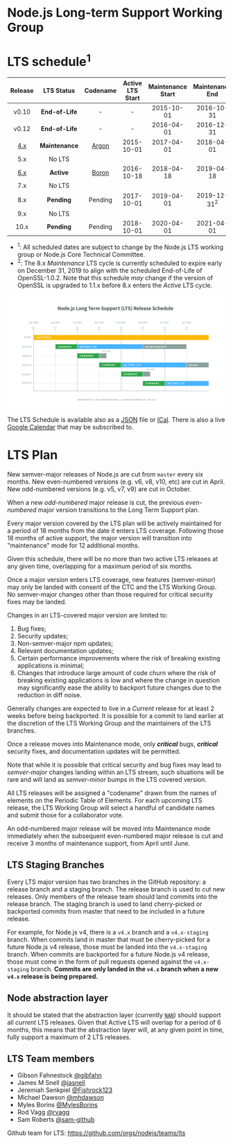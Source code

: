 # Node.js Long-term Support Working Group

# LTS schedule<sup>1</sup>

| Release |  LTS Status   | Codename | Active LTS Start | Maintenance Start | Maintenance End |
|   :--:  |    :---:      |   :---:  |       :---:      |       :---:       |      :---:      |
|  v0.10  |**End-of-Life**|    -     |        -         |    2015-10-01     |   2016-10-31    |
|  v0.12  |**End-of-Life**|    -     |        -         |    2016-04-01     |   2016-12-31    |
| [4.x][] |**Maintenance**| [Argon][]|    2015-10-01    |    2017-04-01     |   2018-04-01    |
|  5.x    |No LTS         |          |                  |                   |                 |
| [6.x][] |**Active**     | [Boron][]|    2016-10-18    |    2018-04-18     |   2019-04-18    |
|  7.x    |No LTS         |          |                  |                   |                 |
|  8.x    |**Pending**    | Pending  |    2017-10-01    |    2019-04-01     |   2019-12-31<sup>2</sup> |
|  9.x    |No LTS         |          |                  |                   |                 |
| 10.x    |**Pending**    | Pending  |    2018-10-01    |    2020-04-01     |   2021-04-01    |

* <sup>1</sup>: All scheduled dates are subject to change by the Node.js LTS
  working group or Node.js Core Technical Committee.
* <sup>2</sup>: The 8.x *Maintenance* LTS cycle is currently scheduled to expire
  early on December 31, 2019 to align with the scheduled End-of-Life of
  OpenSSL-1.0.2. Note that this schedule *may* change if the version of OpenSSL
  is upgraded to 1.1.x before 8.x enters the *Active* LTS cycle.

<p><img src="schedule.png" alt="LTS Schedule"/></p>

The LTS Schedule is available also as a [JSON][] file or [ICal][]. There is
also a live [Google Calendar][] that may be subscribed to.

# LTS Plan

New semver-major releases of Node.js are cut from `master` every six months.
New even-numbered versions (e.g. v6, v8, v10, etc) are cut in April. New
odd-numbered versions (e.g. v5, v7, v9) are cut in October.

When a new *odd-numbered* major release is cut, the previous *even-numbered*
major version transitions to the Long Term Support plan.

Every major version covered by the LTS plan will be actively maintained for a
period of 18 months from the date it enters LTS coverage. Following those 18
months of active support, the major version will transition into "maintenance"
mode for 12 additional months.

Given this schedule, there will be no more than two active LTS releases at any
given time, overlapping for a maximum period of six months.

Once a major version enters LTS coverage, new features (semver-minor) may only
be landed with consent of the CTC and the LTS Working Group. No semver-major
changes other than those required for critical security fixes may be landed.

Changes in an LTS-covered major version are limited to:

1. Bug fixes;
2. Security updates;
3. Non-semver-major npm updates;
4. Relevant documentation updates;
5. Certain performance improvements where the risk of breaking existing
   applications is minimal;
6. Changes that introduce large amount of code churn where the risk of breaking
   existing applications is low and where the change in question may
   significantly ease the ability to backport future changes due to the
   reduction in diff noise.

Generally changes are expected to live in a *Current* release for at least 2
weeks before being backported. It is possible for a commit to land earlier at
the discretion of the LTS Working Group and the maintainers of the LTS branches.

Once a release moves into Maintenance mode, only ***critical*** bugs,
***critical*** security fixes, and documentation updates will be permitted.

Note that while it is possible that critical security and bug fixes may lead to
*semver-major* changes landing within an LTS stream, such situations will be
rare and will land as *semver-minor* bumps in the LTS covered version.

All LTS releases will be assigned a "codename" drawn from the names of elements
on the Periodic Table of Elements. For each upcoming LTS release, the LTS
Working Group will select a handful of candidate names and submit those for a
collaborator vote.

An odd-numbered major release will be moved into Maintenance mode immediately
when the subsequent even-numbered major release is cut and receive
3 months of maintenance support, from April until June.

## LTS Staging Branches

Every LTS major version has two branches in the GitHub repository: a release
branch and a staging branch. The release branch is used to cut new releases.
Only members of the release team should land commits into the release branch.
The staging branch is used to land cherry-picked or backported commits from
master that need to be included in a future release.

For example, for Node.js v4, there is a `v4.x` branch and a `v4.x-staging`
branch. When commits land in master that must be cherry-picked for a future
Node.js v4 release, those must be landed into the `v4.x-staging` branch. When
commits are backported for a future Node.js v4 release, those must come in the
form of pull requests opened against the `v4.x-staging` branch. **Commits are
only landed in the `v4.x` branch when a new `v4.x` release is being prepared.**

## Node abstraction layer

It should be stated that the abstraction layer (currently [`NAN`][]) should
support all *current* LTS releases. Given that Active LTS will overlap
for a period of 6 months, this means that the abstraction layer will, at
any given point in time, fully support a maximum of 2 LTS releases.

[Argon]: https://nodejs.org/download/release/latest-argon/
[Boron]: https://nodejs.org/download/release/latest-boron/
[4.x]: https://nodejs.org/download/release/latest-v4.x/
[6.x]: https://nodejs.org/download/release/latest-v6.x/
[Google Calendar]: https://calendar.google.com/calendar/ical/eln7trd6k7n6asgg49bu2vqn4s%40group.calendar.google.com/public/basic.ics
[JSON]: schedule.json
[ICal]: schedule.ical
[`NAN`]: https://github.com/nodejs/nan

## LTS Team members

* Gibson Fahnestock [@gibfahn](https://github.com/gibfahn)
* James M Snell [@jasnell](https://github.com/jasnell)
* Jeremiah Senkpiel [@Fishrock123](https://github.com/Fishrock123)
* Michael Dawson [@mhdawson](https://github.com/mhdawson)
* Myles Borins [@MylesBorins](https://github.com/MylesBorins)
* Rod Vagg [@rvagg](https://github.com/rvagg)
* Sam Roberts [@sam-github](https://github.com/sam-github)

Github team for LTS: https://github.com/orgs/nodejs/teams/lts
